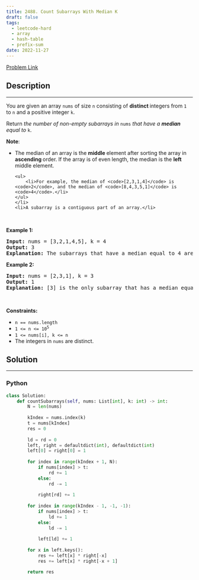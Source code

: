 ```yaml
---
title: 2488. Count Subarrays With Median K
draft: false
tags: 
  - leetcode-hard
  - array
  - hash-table
  - prefix-sum
date: 2022-11-27
---
```


[Problem Link](https://leetcode.com/problems/count-subarrays-with-median-k/)

## Description

---
<p>You are given an array <code>nums</code> of size <code>n</code> consisting of <strong>distinct </strong>integers from <code>1</code> to <code>n</code> and a positive integer <code>k</code>.</p>

<p>Return <em>the number of non-empty subarrays in </em><code>nums</code><em> that have a <strong>median</strong> equal to </em><code>k</code>.</p>

<p><strong>Note</strong>:</p>

<ul>
	<li>The median of an array is the <strong>middle </strong>element after sorting the array in <strong>ascending </strong>order. If the array is of even length, the median is the <strong>left </strong>middle element.

	<ul>
		<li>For example, the median of <code>[2,3,1,4]</code> is <code>2</code>, and the median of <code>[8,4,3,5,1]</code> is <code>4</code>.</li>
	</ul>
	</li>
	<li>A subarray is a contiguous part of an array.</li>
</ul>

<p>&nbsp;</p>
<p><strong class="example">Example 1:</strong></p>

<pre>
<strong>Input:</strong> nums = [3,2,1,4,5], k = 4
<strong>Output:</strong> 3
<strong>Explanation:</strong> The subarrays that have a median equal to 4 are: [4], [4,5] and [1,4,5].
</pre>

<p><strong class="example">Example 2:</strong></p>

<pre>
<strong>Input:</strong> nums = [2,3,1], k = 3
<strong>Output:</strong> 1
<strong>Explanation:</strong> [3] is the only subarray that has a median equal to 3.
</pre>

<p>&nbsp;</p>
<p><strong>Constraints:</strong></p>

<ul>
	<li><code>n == nums.length</code></li>
	<li><code>1 &lt;= n &lt;= 10<sup>5</sup></code></li>
	<li><code>1 &lt;= nums[i], k &lt;= n</code></li>
	<li>The integers in <code>nums</code> are distinct.</li>
</ul>


## Solution

---
### Python
``` py title='count-subarrays-with-median-k'
class Solution:
    def countSubarrays(self, nums: List[int], k: int) -> int:
        N = len(nums)
        
        kIndex = nums.index(k)
        t = nums[kIndex]
        res = 0
        
        ld = rd = 0
        left, right = defaultdict(int), defaultdict(int)
        left[0] = right[0] = 1
        
        for index in range(kIndex + 1, N):
            if nums[index] > t:
                rd += 1
            else:
                rd -= 1
            
            right[rd] += 1
        
        for index in range(kIndex - 1, -1, -1):
            if nums[index] > t:
                ld += 1
            else:
                ld -= 1
            
            left[ld] += 1
        
        for x in left.keys():
            res += left[x] * right[-x]
            res += left[x] * right[-x + 1]

        return res
                
            
```

